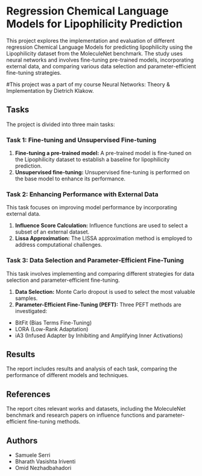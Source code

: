 # Regression Chemical Language Models for Lipophilicity Prediction

This project explores the implementation and evaluation of different regression Chemical Language Models for predicting lipophilicity using the Lipophilicity dataset from the MoleculeNet benchmark. The study uses neural networks and involves fine-tuning pre-trained models, incorporating external data, and comparing various data selection and parameter-efficient fine-tuning strategies. 

#This project was a part of my course Neural Networks: Theory & Implementation by Dietrich Klakow.

## Tasks

The project is divided into three main tasks:

### Task 1: Fine-tuning and Unsupervised Fine-tuning

1.  **Fine-tuning a pre-trained model:** A pre-trained model is fine-tuned on the Lipophilicity dataset to establish a baseline for lipophilicity prediction.
2.  **Unsupervised fine-tuning:** Unsupervised fine-tuning is performed on the base model to enhance its performance. 

### Task 2: Enhancing Performance with External Data

This task focuses on improving model performance by incorporating external data.

1.  **Influence Score Calculation:** Influence functions are used to select a subset of an external dataset. 
2.  **Lissa Approximation:** The LISSA approximation method is employed to address computational challenges.

### Task 3: Data Selection and Parameter-Efficient Fine-Tuning

This task involves implementing and comparing different strategies for data selection and parameter-efficient fine-tuning. 
1.  **Data Selection:** Monte Carlo dropout is used to select the most valuable samples.
2.  **Parameter-Efficient Fine-Tuning (PEFT):** Three PEFT methods are investigated:
   * BitFit (Bias Terms Fine-Tuning)
   * LORA (Low-Rank Adaptation) 
   * iA3 (Infused Adapter by Inhibiting and Amplifying Inner Activations) 

## Results

The report includes results and analysis of each task, comparing the performance of different models and techniques. 

## References

The report cites relevant works and datasets, including the MoleculeNet benchmark and research papers on influence functions and parameter-efficient fine-tuning methods. 

## Authors

* Samuele Serri
* Bharath Vasishta Iriventi
* Omid Nezhadbahadori 
